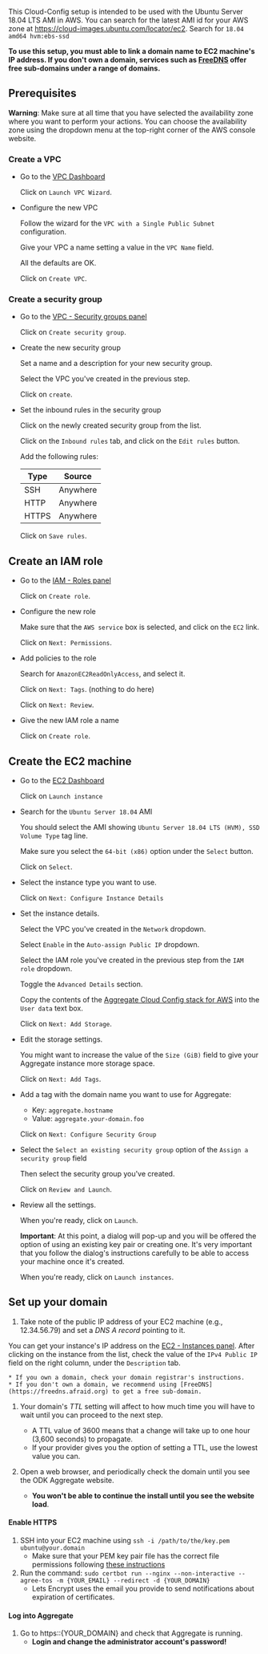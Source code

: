 This Cloud-Config setup is intended to be used with the Ubuntu Server 18.04 LTS AMI in AWS. You can search for the latest AMI id for your AWS zone at https://cloud-images.ubuntu.com/locator/ec2. Search for `18.04 amd64 hvm:ebs-ssd`

**To use this setup, you must able to link a domain name to EC2 machine's IP address. If you don't own a domain, services such as [FreeDNS](https://freedns.afraid.org) offer free sub-domains under a range of domains.**

## Prerequisites

**Warning**: Make sure at all time that you have selected the availability zone where you want to perform your actions. You can choose the availability zone using the dropdown menu at the top-right corner of the AWS console website.

### Create a VPC

- Go to the [VPC Dashboard](https://console.aws.amazon.com/vpc/home#dashboard)
  
  Click on `Launch VPC Wizard`.

- Configure the new VPC

  Follow the wizard for the `VPC with a Single Public Subnet` configuration.
  
  Give your VPC a name setting a value in the `VPC Name` field.
  
  All the defaults are OK. 
  
  Click on `Create VPC`.
  
### Create a security group

- Go to the [VPC - Security groups panel](https://console.aws.amazon.com/vpc/home#SecurityGroups:sort=groupId)

  Click on `Create security group`.

- Create the new security group

  Set a name and a description for your new security group.
  
  Select the VPC you've created in the previous step.
  
  Click on `create`.
- Set the inbound rules in the security group

  Click on the newly created security group from the list.

  Click on the `Inbound rules` tab, and click on the `Edit rules` button.

  Add the following rules:
  
  | Type | Source |
  | --- | --- |
  | SSH | Anywhere |
  | HTTP | Anywhere |
  | HTTPS | Anywhere |
  
  Click on `Save rules`.

## Create an IAM role

- Go to the [IAM - Roles panel](https://console.aws.amazon.com/iam/home#/roles)


  Click on `Create role`.
- Configure the new role

  Make sure that the `AWS service` box is selected, and click on the `EC2` link.
  
  Click on `Next: Permissions`.
- Add policies to the role

  Search for `AmazonEC2ReadOnlyAccess`, and select it.
  
  Click on `Next: Tags`. (nothing to do here)
  
  Click on `Next: Review`.
- Give the new IAM role a name

  Click on `Create role`.

## Create the EC2 machine

- Go to the [EC2 Dashboard](https://console.aws.amazon.com/ec2/v2/home#Home:)
  
  Click on `Launch instance`
- Search for the `Ubuntu Server 18.04` AMI

  You should select the AMI showing `Ubuntu Server 18.04 LTS (HVM), SSD Volume Type` tag line.
  
  Make sure you select the `64-bit (x86)` option under the `Select` button.
  
  Click on `Select`.
- Select the instance type you want to use.

  Click on `Next: Configure Instance Details`

- Set the instance details.

  Select the VPC you've created in the `Network` dropdown.
  
  Select `Enable` in the `Auto-assign Public IP` dropdown.
  
  Select the IAM role you've created in the previous step from the `IAM role` dropdown.
  
  Toggle the `Advanced Details` section.
  
  Copy the contents of the [Aggregate Cloud Config stack for AWS](https://raw.githubusercontent.com/opendatakit/aggregate/master/cloud-config/aws/cloud-config.yml) into the `User data` text box.

  Click on `Next: Add Storage`.
- Edit the storage settings. 

  You might want to increase the value of the `Size (GiB)` field to give your Aggregate instance more storage space.
 
  Click on `Next: Add Tags`.
- Add a tag with the domain name you want to use for Aggregate:
  
  - Key: `aggregate.hostname`
  - Value: `aggregate.your-domain.foo`  

  Click on `Next: Configure Security Group`

- Select the `Select an existing security group` option of the `Assign a security group` field

  Then select the security group you've created.
  
  Click on `Review and Launch`.
- Review all the settings.

  When you're ready, click on `Launch`.

  **Important**: At this point, a dialog will pop-up and you will be offered the option of using an existing key pair or creating one. It's very important that you follow the dialog's instructions carefully to be able to access your machine once it's created.

  When you're ready, click on `Launch instances`.

## Set up your domain

1. Take note of the public IP address of your EC2 machine (e.g., 12.34.56.79) and set a *DNS A record* pointing to it.

  You can get your instance's IP address on the [EC2 - Instances panel](https://console.aws.amazon.com/ec2/v2/home#Instances:). After clicking on the instance from the list, check the value of the `IPv4 Public IP` field on the right column, under the `Description` tab.
  
	* If you own a domain, check your domain registrar's instructions.
	* If you don't own a domain, we recommend using [FreeDNS](https://freedns.afraid.org) to get a free sub-domain.

1. Your domain's *TTL* setting will affect to how much time you will have to wait until you can proceed to the next step.
	* A TTL value of 3600 means that a change will take up to one hour (3,600 seconds) to propagate.
	* If your provider gives you the option of setting a TTL, use the lowest value you can.

1. Open a web browser, and periodically check the domain until you see the ODK Aggregate website.
	* **You won't be able to continue the install until you see the website load**.

#### Enable HTTPS

1. SSH into your EC2 machine using `ssh -i /path/to/the/key.pem ubuntu@your.domain`
	* Make sure that your PEM key pair file has the correct file permissions following [these instructions](https://docs.aws.amazon.com/es_es/AWSEC2/latest/UserGuide/TroubleshootingInstancesConnecting.html#troubleshoot-unprotected-key)
1. Run the command: `sudo certbot run --nginx --non-interactive --agree-tos -m {YOUR_EMAIL} --redirect -d {YOUR_DOMAIN}`
	* Lets Encrypt uses the email you provide to send notifications about expiration of certificates.
  
#### Log into Aggregate

1. Go to https::{YOUR_DOMAIN} and check that Aggregate is running.
	* **Login and change the administrator account's password!**
